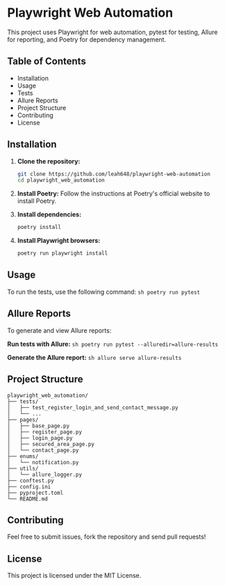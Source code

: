 # Playwright Web Automation

This project uses Playwright for web automation, pytest for testing, Allure for reporting, and Poetry for dependency management.

## Table of Contents
- Installation
- Usage
- Tests
- Allure Reports
- Project Structure
- Contributing
- License

## Installation

1. **Clone the repository:**
    ```sh
    git clone https://github.com/leah648/playwright-web-automation
    cd playwright_web_automation
    ```

2. **Install Poetry:**
    Follow the instructions at Poetry's official website to install Poetry.

3. **Install dependencies:**
    ```sh
    poetry install
    ```

4. **Install Playwright browsers:**
    ```sh
    poetry run playwright install
    ```

## Usage

To run the tests, use the following command:
    ```sh
    poetry run pytest
    ```

## Allure Reports
To generate and view Allure reports:

**Run tests with Allure:**
    ```sh
    poetry run pytest --alluredir=allure-results
    ```

**Generate the Allure report:**
    ```sh
    allure serve allure-results
    ```

## Project Structure

```
playwright_web_automation/
├── tests/
│   ├── test_register_login_and_send_contact_message.py
│   └── ...
├── pages/
│   ├── base_page.py
│   ├── register_page.py
│   ├── login_page.py
│   ├── secured_area_page.py
│   └── contact_page.py
├── enums/
│   └── notification.py
├── utils/
│   └── allure_logger.py
├── conftest.py
├── config.ini
├── pyproject.toml
└── README.md
```

## Contributing
Feel free to submit issues, fork the repository and send pull requests!

## License
This project is licensed under the MIT License.